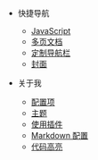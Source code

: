 * 快捷导航
  * [JavaScript](javascript/javascript)
  * [多页文档](/guide.md)
  * [定制导航栏](zh-cn/custom-navbar.md)
  * [封面](zh-cn/cover.md)


* 关于我
  * [配置项](zh-cn/configuration.md)
  * [主题](zh-cn/themes.md)
  * [使用插件](zh-cn/plugins.md)
  * [Markdown 配置](zh-cn/markdown.md)
  * [代码高亮](zh-cn/language-highlight.md)